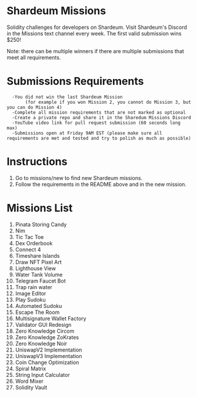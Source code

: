 # Shardeum Missions

Solidity challenges for developers on Shardeum.
Visit Shardeum's Discord in the Missions text channel every week.
The first valid submission wins $250!

Note: there can be multiple winners if there are multiple submissions that meet all requirements.

# Submissions Requirements

      -You did not win the last Shardeum Mission 
           (for example if you won Mission 2, you cannot do Mission 3, but you can do Mission 4)
      -Complete all mission requirements that are not marked as optional
      -Create a private repo and share it in the Sharedum Missions Discord
      -YouTube video link for pull request submission (60 seconds long max)
      -Submissions open at Friday 9AM EST (please make sure all requirements are met and tested and try to polish as much as possible)

# Instructions

1. Go to missions/new to find new Shardeum missions.
2. Follow the requirements in the README above and in the new mission.

# Missions List

1. Pinata Storing Candy
2. Nim
3. Tic Tac Toe
4. Dex Orderbook
5. Connect 4
6. Timeshare Islands
7. Draw NFT Pixel Art
8. Lighthouse View
9. Water Tank Volume
10. Telegram Faucet Bot
11. Trap rain water
12. Image Editor
13. Play Sudoku
14. Automated Sudoku
15. Escape The Room
16. Multisignature Wallet Factory
17. Validator GUI Redesign
18. Zero Knowledge Circom
19. Zero Knowledge ZoKrates
20. Zero Knowledge Noir
21. UniswapV2 Implementation
22. UniswapV3 Implementation
23. Coin Change Optimization
24. Spiral Matrix
25. String Input Calculator
26. Word Mixer
27. Solidity Vault